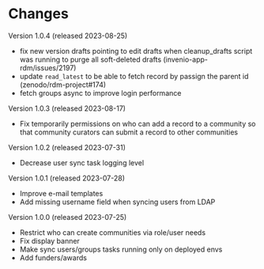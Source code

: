 # Changes

Version 1.0.4 (released 2023-08-25)

* fix new version drafts pointing to edit drafts when cleanup_drafts script was
  running to purge all soft-deleted drafts (invenio-app-rdm/issues/2197)
* update `read_latest` to be able to fetch record by passign the parent id (zenodo/rdm-project#174)
* fetch groups async to improve login performance

Version 1.0.3 (released 2023-08-17)

* Fix temporarily permissions on who can add a record to a community so that
  community curators can submit a record to other communities

Version 1.0.2 (released 2023-07-31)

* Decrease user sync task logging level

Version 1.0.1 (released 2023-07-28)

* Improve e-mail templates
* Add missing username field when syncing users from LDAP

Version 1.0.0 (released 2023-07-25)

* Restrict who can create communities via role/user needs
* Fix display banner
* Make sync users/groups tasks running only on deployed envs
* Add funders/awards
